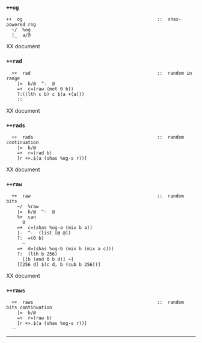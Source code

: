 
### `++og`

    ++  og                                                  ::  shax-powered rng
      ~/  %og
      |_  a/@

XX document

### `++rad`

      ++  rad                                               ::  random in range
        |=  b/@  ^-  @
        =+  c=(raw (met 0 b))
        ?:((lth c b) c $(a +(a)))
        ::

XX document

### `++rads`

      ++  rads                                              ::  random continuation
        |=  b/@
        =+  r=(rad b)
        [r +>.$(a (shas %og-s r))]

XX document

### `++raw`

      ++  raw                                               ::  random bits
        ~/  %raw
        |=  b/@  ^-  @
        %+  can
          0
        =+  c=(shas %og-a (mix b a))
        |-  ^-  (list [@ @])
        ?:  =(0 b)
          ~
        =+  d=(shas %og-b (mix b (mix a c)))
        ?:  (lth b 256)
          [[b (end 0 b d)] ~]
        [[256 d] $(c d, b (sub b 256))]

XX document

### `++raws`

      ++  raws                                              ::  random bits continuation
        |=  b/@
        =+  r=(raw b)
        [r +>.$(a (shas %og-s r))]
      --



***
